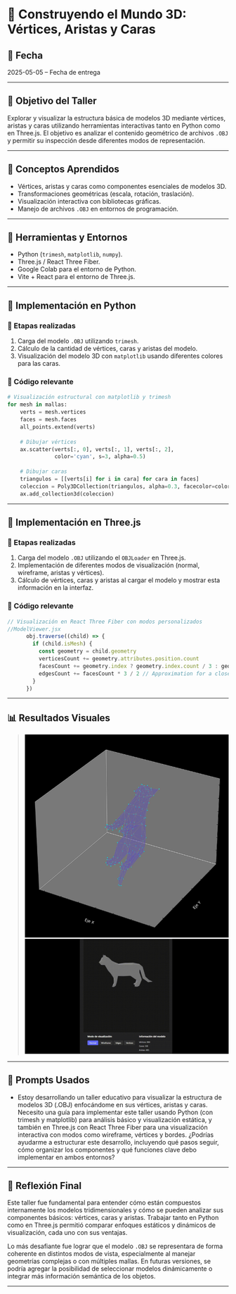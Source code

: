 # 🧪 Construyendo el Mundo 3D: Vértices, Aristas y Caras

## 📅 Fecha
2025-05-05 – Fecha de entrega

---

## 🎯 Objetivo del Taller

Explorar y visualizar la estructura básica de modelos 3D mediante vértices, aristas y caras utilizando herramientas interactivas tanto en Python como en Three.js. El objetivo es analizar el contenido geométrico de archivos `.OBJ` y permitir su inspección desde diferentes modos de representación.

---

## 🧠 Conceptos Aprendidos

- Vértices, aristas y caras como componentes esenciales de modelos 3D.
- Transformaciones geométricas (escala, rotación, traslación).
- Visualización interactiva con bibliotecas gráficas.
- Manejo de archivos `.OBJ` en entornos de programación.

---

## 🔧 Herramientas y Entornos

- Python (`trimesh`, `matplotlib`, `numpy`).
- Three.js / React Three Fiber.
- Google Colab para el entorno de Python.
- Vite + React para el entorno de Three.js.

---

## 🧪 Implementación en Python

### 🔹 Etapas realizadas

1. Carga del modelo `.OBJ` utilizando `trimesh`.
2. Cálculo de la cantidad de vértices, caras y aristas del modelo.
3. Visualización del modelo 3D con `matplotlib` usando diferentes colores para las caras.

### 🔹 Código relevante

```python
# Visualización estructural con matplotlib y trimesh
for mesh in mallas:
    verts = mesh.vertices
    faces = mesh.faces
    all_points.extend(verts)

    # Dibujar vértices
    ax.scatter(verts[:, 0], verts[:, 1], verts[:, 2],
               color='cyan', s=3, alpha=0.5)

    # Dibujar caras
    triangulos = [[verts[i] for i in cara] for cara in faces]
    coleccion = Poly3DCollection(triangulos, alpha=0.3, facecolor=color_aleatorio(), edgecolor='gray')
    ax.add_collection3d(coleccion)

```

---

## 🧪 Implementación en Three.js

### 🔹 Etapas realizadas
1. Carga del modelo `.OBJ` utilizando el `OBJLoader` en Three.js.
2. Implementación de diferentes modos de visualización (normal, wireframe, aristas y vértices).
3. Cálculo de vértices, caras y aristas al cargar el modelo y mostrar esta información en la interfaz.

### 🔹 Código relevante

```jsx
// Visualización en React Three Fiber con modos personalizados
//ModelViewer.jsx
      obj.traverse((child) => {
        if (child.isMesh) {
          const geometry = child.geometry
          verticesCount += geometry.attributes.position.count
          facesCount += geometry.index ? geometry.index.count / 3 : geometry.attributes.position.count / 3
          edgesCount += facesCount * 3 / 2 // Approximation for a closed manifold
        }
      })
```

---

## 📊 Resultados Visuales

> ![Python](2025-04-21_Taller2_Construyendo_Mundo_3d/Python/ImagenMundo3DPython.png)
> ![ThreeJs](2025-04-21_Taller2_Construyendo_Mundo_3d/ThreeJs/GifMundo3DThreeJs.gif)

---

## 🧩 Prompts Usados

- Estoy desarrollando un taller educativo para visualizar la estructura de modelos 3D (.OBJ) enfocándome en sus vértices, aristas y caras. Necesito una guía para implementar este taller usando Python (con trimesh y matplotlib) para análisis básico y visualización estática, y también en Three.js con React Three Fiber para una visualización interactiva con modos como wireframe, vértices y bordes. ¿Podrías ayudarme a estructurar este desarrollo, incluyendo qué pasos seguir, cómo organizar los componentes y qué funciones clave debo implementar en ambos entornos?

---

## 💬 Reflexión Final

Este taller fue fundamental para entender cómo están compuestos internamente los modelos tridimensionales y cómo se pueden analizar sus componentes básicos: vértices, caras y aristas. Trabajar tanto en Python como en Three.js permitió comparar enfoques estáticos y dinámicos de visualización, cada uno con sus ventajas.

Lo más desafiante fue lograr que el modelo `.OBJ` se representara de forma coherente en distintos modos de vista, especialmente al manejar geometrías complejas o con múltiples mallas. En futuras versiones, se podría agregar la posibilidad de seleccionar modelos dinámicamente o integrar más información semántica de los objetos.

---
